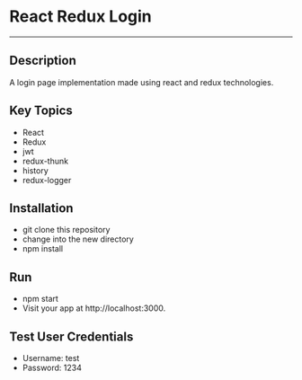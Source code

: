 # React Redux Login
__________________________________________________
## Description

A login page implementation made using react and redux technologies. 

## Key Topics

- React
- Redux
- jwt
- redux-thunk
- history
- redux-logger

## Installation

* git clone <repository-url> this repository
* change into the new directory
* npm install

## Run

* npm start
* Visit your app at http://localhost:3000.

## Test User Credentials

* Username: test
* Password: 1234